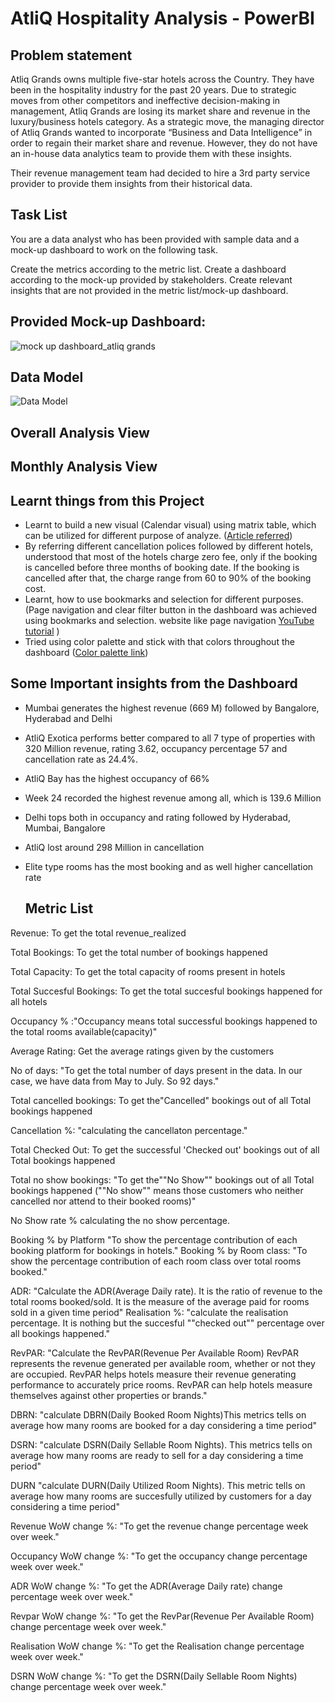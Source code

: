 # AtliQ Hospitality Analysis - PowerBI

## Problem statement

Atliq Grands owns multiple five-star hotels across the Country. They have been in the hospitality industry for the past 20 years. Due to strategic moves from other competitors and ineffective decision-making in management, Atliq Grands are losing its market share and revenue in the luxury/business hotels category. As a strategic move, the managing director of Atliq Grands wanted to incorporate “Business and Data Intelligence” in order to regain their market share and revenue. However, they do not have an in-house data analytics team to provide them with these insights.

Their revenue management team had decided to hire a 3rd party service provider to provide them insights from their historical data.

## Task List
You are a data analyst who has been provided with sample data and a mock-up dashboard to work on the following task.

Create the metrics according to the metric list.
Create a dashboard according to the mock-up provided by stakeholders.
Create relevant insights that are not provided in the metric list/mock-up dashboard.


## Provided Mock-up Dashboard:

![mock up dashboard_atliq grands](https://github.com/user-attachments/assets/bc26ef11-5e63-41b2-ad82-a5191cee4b5c)

## Data Model

![Data Model](https://github.com/user-attachments/assets/430504ec-5b05-49b9-aa65-2b1ba3d0631d)

## Overall Analysis View


## Monthly Analysis View


## Learnt things from this Project 
- Learnt to build a new visual (Calendar visual) using matrix table, which can be utilized for different purpose of analyze. ([Article referred](https://www.linkedin.com/pulse/calendar-matrix-syed-ahmed-ali/?trackingId=VgyLpo%2BYxVRs8tD03PXcPQ%3D%3D))
- By referring different cancellation polices followed by different hotels, understood that most of the hotels charge zero fee, only if the booking is cancelled before three months of booking date. If the booking is cancelled after that, the charge range from 60 to 90% of the booking cost.
- Learnt, how to use bookmarks and selection for different purposes. (Page navigation and clear filter button in the dashboard was achieved using bookmarks and selection. website like page navigation [YouTube tutorial](https://www.youtube.com/watch?v=xCSYLrcLW00)   )
- Tried using color palette and stick with that colors throughout the dashboard ([Color palette link](https://colorhunt.co/palette/06113cff8c32ddddddeeeeee))

## Some Important insights from the Dashboard

- Mumbai generates the highest revenue (669 M) followed by Bangalore, Hyderabad and Delhi
- AtliQ Exotica performs better compared to all 7 type of properties with 320 Million revenue, rating 3.62, occupancy percentage 57 and cancellation rate as 24.4%.
- AtliQ Bay has the highest occupancy of 66%
- Week 24 recorded the highest revenue among all, which is 139.6 Million
- Delhi tops both in occupancy and rating followed by Hyderabad, Mumbai, Bangalore
- AtliQ lost around 298 Million in cancellation 
- Elite type rooms has the most booking and as well higher cancellation rate

  ## Metric List
Revenue:	To get the total revenue_realized

Total Bookings:	To get the total number of bookings happened

Total Capacity:	To get the total capacity of rooms present in hotels

Total Succesful Bookings:	To get the total succesful bookings happened for all hotels

Occupancy %	:"Occupancy means total successful bookings happened to the total rooms available(capacity)"

Average Rating:	Get the average ratings given by the customers

No of days:	"To get the total number of days present in the data. In our case, we have data from May to July. So 92 days."

Total cancelled bookings:	To get the"Cancelled" bookings out of all Total bookings happened

Cancellation %:	"calculating the cancellaton percentage."

Total Checked Out:	To get the successful 'Checked out' bookings out of all Total bookings happened

Total no show bookings:	"To get the""No Show"" bookings out of all Total bookings happened (""No show"" means those customers who neither cancelled nor attend to their booked rooms)"

No Show rate %	calculating the no show percentage.

Booking % by Platform	"To show the percentage contribution of each booking platform for bookings in hotels."
Booking % by Room class:	"To show the percentage contribution of each room class over total rooms booked."

ADR: "Calculate the ADR(Average Daily rate). It is the ratio of revenue to the total rooms booked/sold. It is the measure of the average paid for rooms sold in a given time period"
Realisation %: "calculate  the realisation percentage. It is nothing but the succesful ""checked out"" percentage over all bookings happened."

RevPAR: "Calculate the RevPAR(Revenue Per Available Room) RevPAR represents the revenue generated per available room, whether or not they are occupied. RevPAR helps hotels measure their revenue generating performance to accurately price rooms. RevPAR can help hotels measure themselves against other properties or brands."

DBRN: "calculate DBRN(Daily Booked Room Nights)This metrics tells on average how many rooms are booked for a day considering a time period"

DSRN: "calculate DSRN(Daily Sellable Room Nights). This metrics tells on average how many rooms are ready to sell for a day considering a time period"

DURN	"calculate DURN(Daily Utilized Room Nights). This metric tells on average how many rooms are succesfully utilized by customers for a day considering a time period"

Revenue WoW change %: "To get the revenue change percentage week over week."

Occupancy WoW change %:	"To get the occupancy change percentage week over week."

ADR WoW change %:	"To get the ADR(Average Daily rate) change percentage week over week."

Revpar WoW change %:	"To get the RevPar(Revenue Per Available Room) change percentage week over week."

Realisation WoW change %:	"To get the Realisation change percentage week over week."

DSRN WoW change %:	"To get the DSRN(Daily Sellable Room Nights) change percentage week over week."

